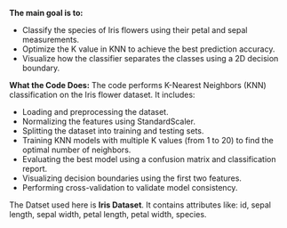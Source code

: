 **The main goal is to:**
- Classify the species of Iris flowers using their petal and sepal measurements.
- Optimize the K value in KNN to achieve the best prediction accuracy.
- Visualize how the classifier separates the classes using a 2D decision boundary.

**What the Code Does:**
The code performs K-Nearest Neighbors (KNN) classification on the Iris flower dataset. It includes:
  - Loading and preprocessing the dataset.
  - Normalizing the features using StandardScaler.
  - Splitting the dataset into training and testing sets.
  - Training KNN models with multiple K values (from 1 to 20) to find the optimal number of neighbors.
  - Evaluating the best model using a confusion matrix and classification report.
  - Visualizing decision boundaries using the first two features.
  - Performing cross-validation to validate model consistency.

The Datset used here is **Iris Dataset**. It contains attributes like: id, sepal length, sepal width, petal length, petal width, species.


